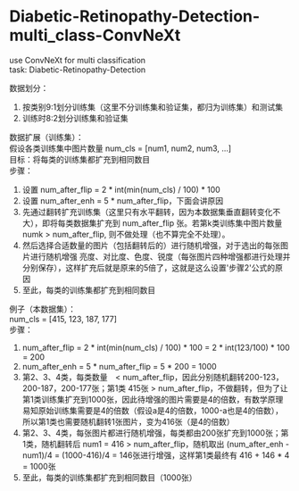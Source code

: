 # Diabetic-Retinopathy-Detection-multi_class-ConvNeXt
use ConvNeXt for multi classification  
task: Diabetic-Retinopathy-Detection

数据划分：
1. 按类别9:1划分训练集（这里不分训练集和验证集，都归为训练集）和测试集 
2. 训练时8:2划分训练集和验证集

数据扩展（训练集）：  
假设各类训练集中图片数量 num_cls = [num1, num2, num3, ...]  
目标：将每类的训练集都扩充到相同数目  
步骤：
1. 设置 num_after_flip = 2 * int(min(num_cls) / 100) * 100
2. 设置 num_after_enh = 5 * num_after_flip，下面会讲原因
3. 先通过翻转扩充训练集（这里只有水平翻转，因为本数据集垂直翻转变化不大），即将每类数据集扩充到 num_after_flip 张。若第k类训练集中图片数量numk > num_after_flip, 则不做处理（也不算完全不处理）。
4. 然后选择合适数量的图片（包括翻转后的）进行随机增强，对于选出的每张图片进行随机增强 亮度、对比度、色度、锐度（每张图片四种增强都进行处理并分别保存），这样扩充后就是原来的5倍了，这就是这么设置'步骤2'公式的原因
5. 至此，每类的训练集都扩充到相同数目

例子（本数据集）：  
num_cls = [415, 123, 187, 177]  
步骤：  
1. num_after_flip = 2 * int(min(num_cls) / 100) * 100 = 2 * int(123/100) * 100 = 200
2. num_after_enh = 5 * num_after_flip = 5 * 200 = 1000
3. 第2、3、4类，每类数量　< num_after_flip，因此分别随机翻转200-123，200-187，200-177张；第1类 415张 > num_after_flip，不做翻转，但为了让第1类训练集扩充到1000张，因此待增强的图片需要是4的倍数，有数学原理易知原始训练集需要是4的倍数（假设a是4的倍数，1000-a也是4的倍数），所以第1类也需要随机翻转1张图片，变为416张（是4的倍数）
4. 第2、3、4类，每张图片都进行随机增强，每类都由200张扩充到1000张；第1类，随机翻转后 num1 = 416 > num_after_flip，随机取出 (num_after_enh - num1)/4 = (1000-416)/4 = 146张进行增强，这样第1类最终有 416 + 146 * 4 = 1000张
5. 至此，每类的训练集都扩充到相同数目（1000张）
